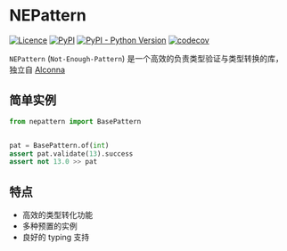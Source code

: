 # NEPattern

[![Licence](https://img.shields.io/github/license/ArcletProject/NEPattern)](https://github.com/ArcletProject/NEPattern/blob/master/LICENSE)
[![PyPI](https://img.shields.io/pypi/v/nepattern)](https://pypi.org/project/nepattern)
[![PyPI - Python Version](https://img.shields.io/pypi/pyversions/nepattern)](https://www.python.org/)
[![codecov](https://codecov.io/gh/ArcletProject/NEPattern/branch/master/graph/badge.svg?token=DOMUPLN5XO)](https://codecov.io/gh/ArcletProject/NEPattern)

`NEPattern` (`Not-Enough-Pattern`) 是一个高效的负责类型验证与类型转换的库，独立自 [Alconna](https://github.com/ArcletProject/Alconna)

## 简单实例

```python
from nepattern import BasePattern


pat = BasePattern.of(int)
assert pat.validate(13).success
assert not 13.0 >> pat
```

## 特点

- 高效的类型转化功能
- 多种预置的实例
- 良好的 typing 支持